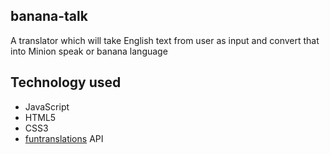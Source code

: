 ## banana-talk
A translator which will take English text from user as input and convert that into Minion speak or banana language

## Technology used
- JavaScript
- HTML5
- CSS3
- [funtranslations](https://funtranslations.com/api/#minion) API

